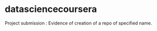 datasciencecoursera
===================

Project submission : Evidence of creation of a repo of specified name.  
